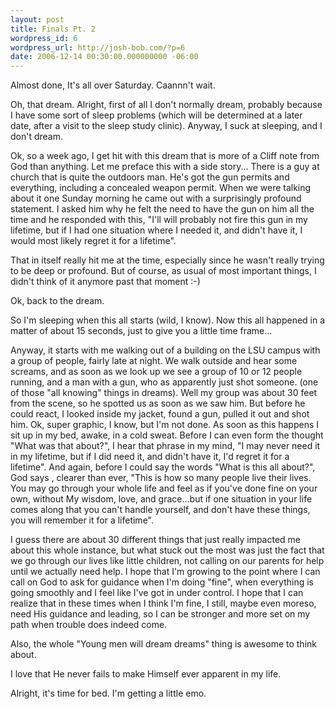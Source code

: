 ```yaml
---
layout: post
title: Finals Pt. 2
wordpress_id: 6
wordpress_url: http://josh-bob.com/?p=6
date: 2006-12-14 00:30:00.000000000 -06:00
---
```

Almost done, It's all over Saturday. Caannn't wait.

Oh, that dream. Alright, first of all I don't normally dream, probably because  I have some sort of sleep problems (which will be determined at a later date, after a visit to the sleep study clinic). Anyway, I suck at sleeping, and I don't dream.

Ok, so a week ago, I get hit with this dream that is more of a Cliff note from God than anything.
Let me preface this with a side story... There is a guy at church that is quite the outdoors man. He's got the gun permits and everything, including a concealed weapon permit. When we were talking about it one Sunday morning he came out with a surprisingly profound statement. I asked him why he felt the need to have the gun on him all the time and he responded with this, "I'll will probably not fire this gun in my lifetime, but if I had one situation where I needed it, and didn't have it, I would most likely regret it for a lifetime".

That in itself really hit me at the time, especially since he wasn't really trying to be deep or profound. But of course, as usual of most important things, I didn't think of it anymore past that moment :-)

Ok, back to the dream.

So I'm sleeping when this all starts (wild, I know). Now this all happened in a matter of about 15 seconds, just to give you a little time frame...

Anyway, it starts with me walking out of a building on the LSU campus with a group of people, fairly late at night. We walk outside and hear some screams, and as soon as we look up we see a group of 10 or 12 people running, and a man with a gun, who as apparently just shot someone. (one of those "all knowing" things in dreams). Well my group was about 30 feet from the scene, so he spotted us as soon as we saw him. But before he could react, I looked inside my jacket, found a gun, pulled it out and shot him. Ok, super graphic, I know, but I'm not done. As soon as this happens I sit up in my bed, awake, in a cold sweat. Before I can even form the thought "What was that about?", I hear that phrase in my mind, "I may never need it in my lifetime, but if I did need it, and didn't have it, I'd regret it for a lifetime". And again, before I could say the words "What is this all about?", God says , clearer than ever, "This is how so many people live their lives. You may go through your whole life and feel as if you've done fine on your own, without My wisdom, love, and grace...but if one situation in your life comes along that you can't handle yourself, and don't have these things, you will remember it for a lifetime".

I guess there are about 30 different things that just really impacted me about this whole instance, but what stuck out the most was just the fact that we go through our lives like little children, not calling on our parents for help until we actually need help. I hope that I'm growing to the point where I can call on God to ask for guidance when I'm doing "fine", when everything is going smoothly and I feel like I've got in under control. I hope that I can realize that in these times when I think I'm fine, I still, maybe even moreso, need His guidance and leading, so I can be stronger and more set on my path when trouble does indeed come.

Also, the whole "Young men will dream dreams" thing is awesome to think about.

I love that He never fails to make Himself ever apparent in my life.

Alright, it's time for bed. I'm getting a little emo.
